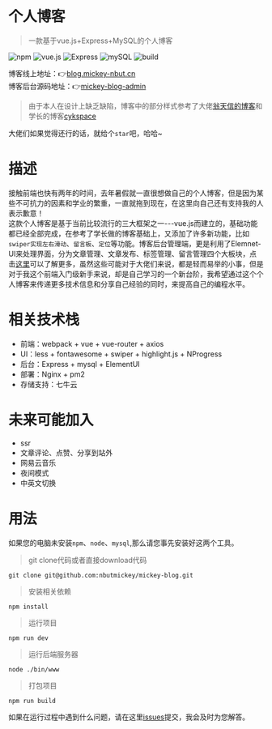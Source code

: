 # 个人博客
> 一款基于vue.js+Express+MySQL的个人博客   

![npm](https://img.shields.io/badge/npm-v6.2.0-orange.svg) ![vue.js](https://img.shields.io/badge/vue.js-2.5.2-brightgreen.svg) ![Express](https://img.shields.io/badge/Express-4.16.0-blue.svg) ![mySQL](https://img.shields.io/badge/mysql-2.16.0-green.svg) ![build](https://img.shields.io/badge/build-passing-ff69b4.svg)  
   
博客线上地址：:point_right:[blog.mickey-nbut.cn](https://blog.mickey-nbut.cn/#/)   
博客后台源码地址：:point_right:[mickey-blog-admin](https://github.com/nbutmickey/mickey-blog-admin)   
> 由于本人在设计上缺乏缺陷，博客中的部分样式参考了大佬[翁天信的博客](https://blog.dandyweng.com/)和学长的博客[cykspace](https://github.com/chenyinkai/cykspace)    
   
大佬们如果觉得还行的话，就给个`star`吧，哈哈~
# 描述 
   接触前端也快有两年的时间，去年暑假就一直很想做自己的个人博客，但是因为某些不可抗力的因素和学业的繁重，一直就拖到现在，在这里向自己还有支持我的人表示歉意！   
   这款个人博客是基于当前比较流行的三大框架之一---vue.js而建立的，基础功能都已经全部完成，在参考了学长做的博客基础上，又添加了许多新功能，比如`swiper实现左右滑动`、`留言板`、`定位`等功能。博客后台管理端，更是利用了Elemnet-UI来处理界面，分为文章管理、文章发布、标签管理、留言管理四个大板块，点击[这里](https://github.com/nbutmickey/mickey-blog-admin)可以了解更多，虽然这些可能对于大佬们来说，都是轻而易举的小事，但是对于我这个前端入门级新手来说，却是自己学习的一个新台阶，我希望通过这个个人博客来传递更多技术信息和分享自己经验的同时，来提高自己的编程水平。
# 相关技术栈
* 前端：webpack + vue + vue-router + axios
* UI：less + fontawesome + swiper + highlight.js + NProgress
* 后台：Express + mysql + ElementUI
* 部署：Nginx + pm2
* 存储支持：七牛云
# 未来可能加入
* ssr
* 文章评论、点赞、分享到站外
* 网易云音乐
* 夜间模式
* 中英文切换
# 用法
如果您的电脑未安装`npm`、`node`、`mysql`,那么请您事先安装好这两个工具。
> git clone代码或者直接download代码
```
git clone git@github.com:nbutmickey/mickey-blog.git
```
> 安装相关依赖
```
npm install
```
> 运行项目
```
npm run dev
```
> 运行后端服务器
```
node ./bin/www
```
> 打包项目
```
npm run build
```
如果在运行过程中遇到什么问题，请在这里[issues](https://github.com/nbutmickey/mickey-blog/issues)提交，我会及时为您解答。
